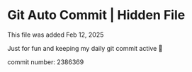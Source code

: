 # Git Auto Commit | Hidden File

This file was added Feb 12, 2025

Just for fun and keeping my daily git commit active 🤪

commit number: 2386369
